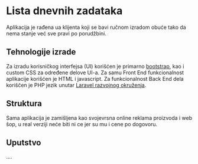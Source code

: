 # Lista dnevnih zadataka

Aplikacija je rađena ua klijenta koji se bavi ručnom izradom obuće tako da nema stanje već sve pravi po porudžbini.

## Tehnologije izrade

Za izradu korisničkog interfejsa (UI) korišćen je primarno [bootstrap](https://getbootstrap.com/), kao i custom CSS za određene delove UI-a. Za samu Front End funkcionalnost aplikacije korišćen je HTML i javascript. Za funkcionalnost Back End dela koriščen je PHP jezik unutar [Laravel razvojnog okruženja](https://laravel.com/).

## Struktura

Sama aplikacija je zamišljena kao svojevrsna online reklama proizvoda i web šop, u real verziji neće biti ni ce jer su mu i cene po dogovoru.

## Uputstvo

....
